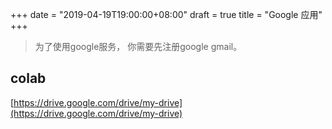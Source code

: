 +++
date = "2019-04-19T19:00:00+08:00"
draft = true
title = "Google 应用"
+++

> 为了使用google服务， 你需要先注册google gmail。

## colab

[https://drive.google.com/drive/my-drive](https://drive.google.com/drive/my-drive)
<!--stackedit_data:
eyJoaXN0b3J5IjpbLTEzMDEzNDE4ODQsNzMwOTk4MTE2XX0=
-->